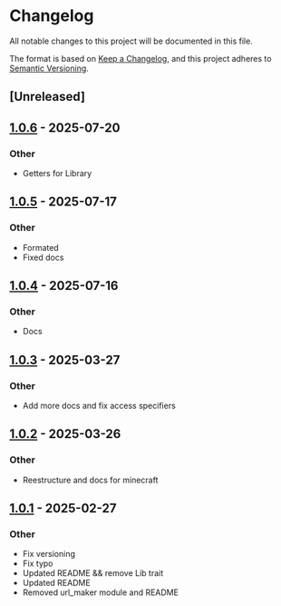 # Changelog

All notable changes to this project will be documented in this file.

The format is based on [Keep a Changelog](https://keepachangelog.com/en/1.0.0/),
and this project adheres to [Semantic Versioning](https://semver.org/spec/v2.0.0.html).

## [Unreleased]

## [1.0.6](https://github.com/sergious234/uranium-rs/compare/mine_data_structs-v1.0.5...mine_data_structs-v1.0.6) - 2025-07-20

### Other

- Getters for Library

## [1.0.5](https://github.com/sergious234/uranium-rs/compare/mine_data_structs-v1.0.4...mine_data_structs-v1.0.5) - 2025-07-17

### Other

- Formated
- Fixed docs

## [1.0.4](https://github.com/sergious234/uranium-rs/compare/mine_data_structs-v1.0.3...mine_data_structs-v1.0.4) - 2025-07-16

### Other

- Docs

## [1.0.3](https://github.com/sergious234/uranium-rs/compare/mine_data_structs-v1.0.2...mine_data_structs-v1.0.3) - 2025-03-27

### Other

- Add more docs and fix access specifiers

## [1.0.2](https://github.com/sergious234/uranium-rs/compare/mine_data_structs-v1.0.1...mine_data_structs-v1.0.2) - 2025-03-26

### Other

- Reestructure and docs for minecraft

## [1.0.1](https://github.com/sergious234/uranium-rs/compare/mine_data_structs-v1.0.0...mine_data_structs-v1.0.1) - 2025-02-27

### Other

- Fix versioning
- Fix typo
- Updated README && remove Lib trait
- Updated README
- Removed url_maker module and README
